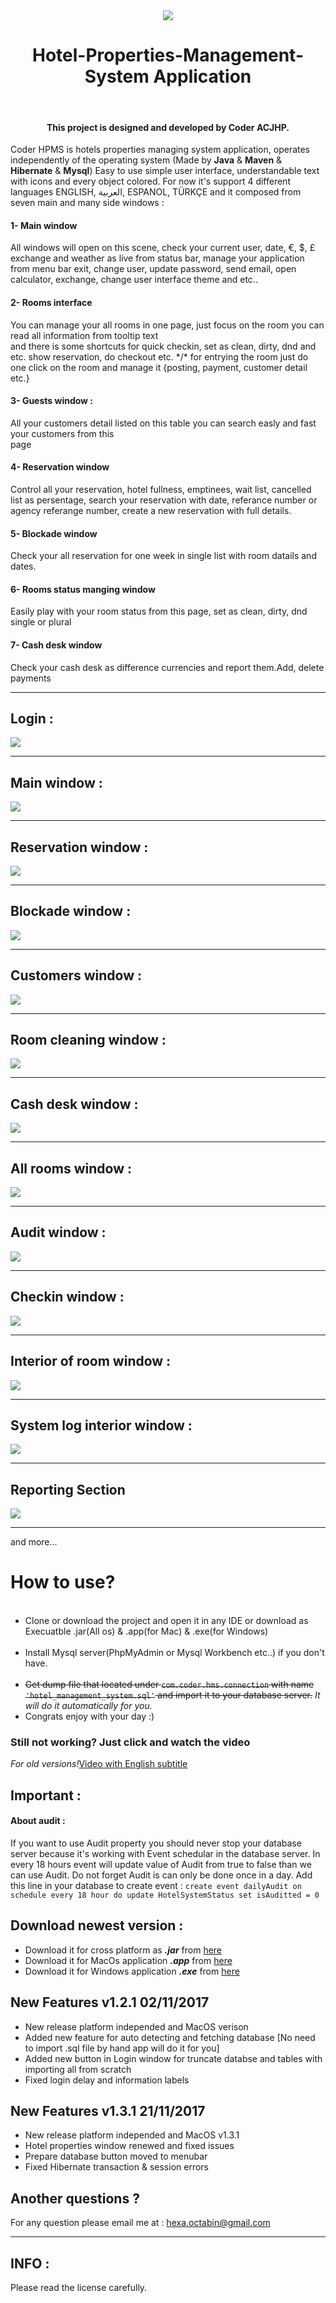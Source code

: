 <div align="center">
<img src="https://github.com/Coder-ACJHP/Hotel-Management-System/blob/master/src/com/coder/hms/icons/main_logo(128X12).png">
  <h1>Hotel-Properties-Management-System Application </h1><br>
  <h4>This project is designed and developed by Coder ACJHP.</h4>
</div>                                                                                                                

Coder HPMS is hotels properties managing system application, operates independently of the operating system (Made by <b>Java</b> & <b>Maven</b> & <b>Hibernate</b> & <b>Mysql</b>) Easy to use simple user interface, understandable text with icons and every object colored.
For now it's support 4 different languages ENGLISH, العربية, ESPANOL, TÜRKÇE and it composed from seven main and many side windows : <br>
<h4>1- Main window </h4> All windows will open on this scene, check your current user, date, €, $, £ exchange and weather as live from status bar, manage your application from menu bar exit, change user, update password, send email, open calculator, exchange, change user interface theme and etc..

<h4>2- Rooms interface </h4>You can manage your all rooms in one page, just focus on the room you can read all information from tooltip text <br> and there is some shortcuts for quick checkin, set as clean, dirty, dnd and etc. show reservation, do checkout etc. */* for
entrying the room just do one click on the room and manage it {posting, payment, customer  detail etc.}

<h4>3- Guests window : </h4> All your customers detail listed on this table you can search easly and fast your customers from this <br>
page

<h4>4- Reservation window </h4> Control all your reservation, hotel fullness, emptinees, wait list, cancelled list as persentage,
search your reservation with date, referance number or agency referange number, create a new reservation with full details.

<h4>5- Blockade window </h4> Check your all reservation for one week in single list with room datails and dates.

<h4>6- Rooms status manging window </h4> Easily play with your room status from this page, set as clean, dirty, dnd single or plural

<h4>7- Cash desk window </h4> Check your cash desk as difference currencies and report them.Add, delete payments 
<hr>
<h2>Login : </h2>

<img src="https://github.com/Coder-ACJHP/Hotel-Management-System/blob/master/src/Screenshots/New_Login.png">
<hr>
<h2>Main window : </h2>

<img src="https://github.com/Coder-ACJHP/Hotel-Management-System/blob/master/src/Screenshots/main.png">
<hr>
<h2>Reservation window : </h2>

<img src="https://github.com/Coder-ACJHP/Hotel-Management-System/blob/master/src/Screenshots/reservations.png">
<hr>
<h2>Blockade window : </h2>

<img src="https://github.com/Coder-ACJHP/Hotel-Management-System/blob/master/src/Screenshots/blockade.png">
<hr>
<h2>Customers window : </h2>

<img src="https://github.com/Coder-ACJHP/Hotel-Management-System/blob/master/src/Screenshots/customers.png">
<hr>
<h2>Room cleaning window : </h2>

<img src="https://github.com/Coder-ACJHP/Hotel-Management-System/blob/master/src/Screenshots/roomStatus.png">
<hr>
<h2>Cash desk window : </h2>

<img src="https://github.com/Coder-ACJHP/Hotel-Management-System/blob/master/src/Screenshots/cashDesk.png">
<hr>
<h2>All rooms window : </h2>

<img src="https://github.com/Coder-ACJHP/Hotel-Management-System/blob/master/src/Screenshots/roomPlan.png">
<hr>
<h2>Audit window : </h2>
<img src="https://github.com/Coder-ACJHP/Hotel-Management-System/blob/master/src/Screenshots/audit.png">
<hr>
<h2>Checkin window : </h2>
<img src="https://github.com/Coder-ACJHP/Hotel-Management-System/blob/master/src/Screenshots/roomsAndCheckin.png">
<hr>
<h2>Interior of room window : </h2>
<img src="https://github.com/Coder-ACJHP/Hotel-Management-System/blob/master/src/Screenshots/roomInner.png">
<hr>
<h2>System log interior window : </h2>
<img src="https://github.com/Coder-ACJHP/Hotel-Management-System/blob/master/src/Screenshots/systemLog.png">
<hr>
<h2>Reporting Section</h2>
<img src="https://github.com/Coder-ACJHP/Hotel-Management-System/blob/master/src/Screenshots/reportWindow.png">
<hr>
and more...

<h1>How to use?</h1>
<ul>
  <li> Clone or download the project and open it in any IDE or download as Execuatble .jar(All os) & .app(for Mac) & .exe(for Windows)</li>
  <li> Install Mysql server(PhpMyAdmin or Mysql Workbench etc..) if you don't have.</li>
  <li><del> Get dump file that located under <code>com.coder.hms.connection</code> with name <code>'hotel_management_system.sql'</code> and import it to your database server.</del><i> It will do it automatically for you.</i></li> 
  <li> Congrats enjoy with your day :)</li> 
</ul>

<h3>Still not working? Just click and watch the video</h3>
<i>For old versions!</i><a href="https://youtu.be/BPbTwpZIuDE">Video with English subtitle</a>
<br>
<h2>Important : </h2>
<h4>About audit : </h4> If you want to use Audit property you should never stop your database server because it's working with
Event schedular in the database server. In every 18 hours event will update value of Audit from true to false than we can use Audit.
Do not forget Audit is can only be done once in a day.
Add this line in your database to create event : <code>create event dailyAudit on schedule every 18 hour do update HotelSystemStatus set isAuditted = 0</code>

<h2>Download newest version : </h2>
<ul>
  <li>Download it for cross platform as <b><i>.jar</i></b> from <a href="https://github.com/Coder-ACJHP/Hotel-Properties-Management-System/releases/download/1.3.1/HotelManagementSystem-1.3.1-SNAPSHOT-jar-with-dependencies.jar">here</a></li>
  <li>Download it for MacOs application <b><i>.app</i></b> from <a href="https://github.com/Coder-ACJHP/Hotel-Management-System/releases/download/1.2.1/CoderHPMS.app.zip">here</a></li>
   <li>Download it for Windows application <b><i>.exe</i></b> from <a href="https://github.com/Coder-ACJHP/Hotel-Management-System/releases/download/1.2.1/CoderHPMS.exe">here</a></li>
</ul>

<h2>New Features v1.2.1  <b>02/11/2017</b></h2>
<ul>
  <li>New release platform independed and MacOS verison</li>
  <li>Added new feature for auto detecting and fetching database [No need to import .sql file by hand app will do it for you]</li> 
  <li>Added new button in Login window for truncate databse and tables with importing all from scratch</li>
  <li>Fixed login delay and information labels</li>
</ul>

<h2>New Features v1.3.1  <b>21/11/2017</b></h2>
<ul>
  <li>New release platform independed and MacOS v1.3.1</li>
  <li>Hotel properties window renewed and fixed issues</li> 
  <li>Prepare database button moved to menubar</li>
  <li>Fixed Hibernate transaction & session errors</li>
</ul>
<h2>Another questions ?</h2> 
For any question please email me at : <a href="mailto:hexa.octabin@gmail.com">hexa.octabin@gmail.com</a>
<hr>
<h2>INFO : </h2>Please read the license carefully.
